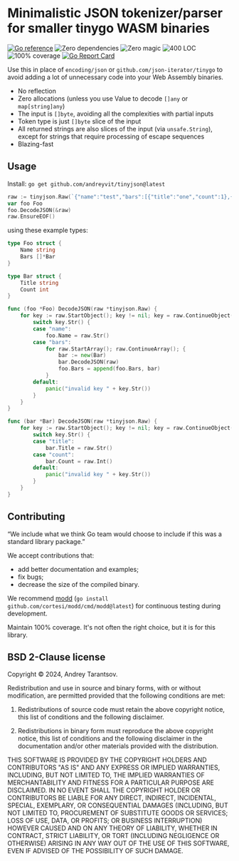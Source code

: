 Minimalistic JSON tokenizer/parser for smaller tinygo WASM binaries
===================================================================

[![Go reference](https://pkg.go.dev/badge/github.com/andreyvit/tinyjson.svg)](https://pkg.go.dev/github.com/andreyvit/tinyjson) ![Zero dependencies](https://img.shields.io/badge/deps-zero-brightgreen) ![Zero magic](https://img.shields.io/badge/magic-none-brightgreen) ![400 LOC](https://img.shields.io/badge/size-400%20LOC-green) ![100% coverage](https://img.shields.io/badge/coverage-100%25-green) [![Go Report Card](https://goreportcard.com/badge/github.com/andreyvit/tinyjson)](https://goreportcard.com/report/github.com/andreyvit/tinyjson)

Use this in place of `encoding/json` or `github.com/json-iterator/tinygo` to avoid adding a lot of unnecessary code into your Web Assembly binaries.

* No reflection
* Zero allocations (unless you use Value to decode `[]any` or `map[string]any`)
* The input is `[]byte`, avoiding all the complexities with partial inputs
* Token type is just `[]byte` slice of the input
* All returned strings are also slices of the input (via `unsafe.String`), except for strings that require processing of escape sequences
* Blazing-fast


Usage
-----

Install: `go get github.com/andreyvit/tinyjson@latest`

```go
raw := tinyjson.Raw(`{"name":"test","bars":[{"title":"one","count":1},{"title":"two","count":2}]}`)
var foo Foo
foo.DecodeJSON(&raw)
raw.EnsureEOF()
```

using these example types:

```go
type Foo struct {
	Name string
	Bars []*Bar
}

type Bar struct {
	Title string
	Count int
}

func (foo *Foo) DecodeJSON(raw *tinyjson.Raw) {
	for key := raw.StartObject(); key != nil; key = raw.ContinueObject() {
		switch key.Str() {
		case "name":
			foo.Name = raw.Str()
		case "bars":
			for raw.StartArray(); raw.ContinueArray(); {
				bar := new(Bar)
				bar.DecodeJSON(raw)
				foo.Bars = append(foo.Bars, bar)
			}
		default:
			panic("invalid key " + key.Str())
		}
	}
}

func (bar *Bar) DecodeJSON(raw *tinyjson.Raw) {
	for key := raw.StartObject(); key != nil; key = raw.ContinueObject() {
		switch key.Str() {
		case "title":
			bar.Title = raw.Str()
		case "count":
			bar.Count = raw.Int()
		default:
			panic("invalid key " + key.Str())
		}
	}
}
```


Contributing
------------

“We include what we think Go team would choose to include if this was a standard library package.”

We accept contributions that:

* add better documentation and examples;
* fix bugs;
* decrease the size of the compiled binary.

We recommend [modd](https://github.com/cortesi/modd) (`go install github.com/cortesi/modd/cmd/modd@latest`) for continuous testing during development.

Maintain 100% coverage. It's not often the right choice, but it is for this library.


BSD 2-Clause license
--------------------

Copyright © 2024, Andrey Tarantsov.

Redistribution and use in source and binary forms, with or without modification, are permitted provided that the following conditions are met:

1. Redistributions of source code must retain the above copyright notice, this list of conditions and the following disclaimer.

2. Redistributions in binary form must reproduce the above copyright notice, this list of conditions and the following disclaimer in the documentation and/or other materials provided with the distribution.

THIS SOFTWARE IS PROVIDED BY THE COPYRIGHT HOLDERS AND CONTRIBUTORS "AS IS" AND ANY EXPRESS OR IMPLIED WARRANTIES, INCLUDING, BUT NOT LIMITED TO, THE IMPLIED WARRANTIES OF MERCHANTABILITY AND FITNESS FOR A PARTICULAR PURPOSE ARE DISCLAIMED. IN NO EVENT SHALL THE COPYRIGHT HOLDER OR CONTRIBUTORS BE LIABLE FOR ANY DIRECT, INDIRECT, INCIDENTAL, SPECIAL, EXEMPLARY, OR CONSEQUENTIAL DAMAGES (INCLUDING, BUT NOT LIMITED TO, PROCUREMENT OF SUBSTITUTE GOODS OR SERVICES; LOSS OF USE, DATA, OR PROFITS; OR BUSINESS INTERRUPTION) HOWEVER CAUSED AND ON ANY THEORY OF LIABILITY, WHETHER IN CONTRACT, STRICT LIABILITY, OR TORT (INCLUDING NEGLIGENCE OR OTHERWISE) ARISING IN ANY WAY OUT OF THE USE OF THIS SOFTWARE, EVEN IF ADVISED OF THE POSSIBILITY OF SUCH DAMAGE.
